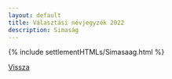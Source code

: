 ```yaml
---
layout: default
title: Választási névjegyzék 2022
description: Simaság
---
```


{% include settlementHTMLs/Simasaag.html %}

[Vissza](../)